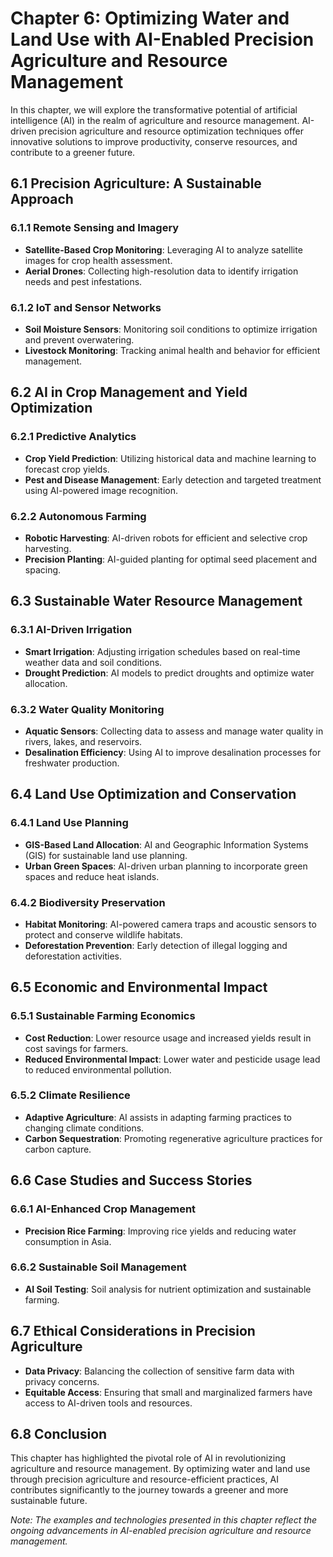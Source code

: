 Chapter 6: Optimizing Water and Land Use with AI-Enabled Precision Agriculture and Resource Management
======================================================================================================

In this chapter, we will explore the transformative potential of artificial intelligence (AI) in the realm of agriculture and resource management. AI-driven precision agriculture and resource optimization techniques offer innovative solutions to improve productivity, conserve resources, and contribute to a greener future.

6.1 Precision Agriculture: A Sustainable Approach
-------------------------------------------------

### 6.1.1 Remote Sensing and Imagery

* **Satellite-Based Crop Monitoring**: Leveraging AI to analyze satellite images for crop health assessment.
* **Aerial Drones**: Collecting high-resolution data to identify irrigation needs and pest infestations.

### 6.1.2 IoT and Sensor Networks

* **Soil Moisture Sensors**: Monitoring soil conditions to optimize irrigation and prevent overwatering.
* **Livestock Monitoring**: Tracking animal health and behavior for efficient management.

6.2 AI in Crop Management and Yield Optimization
------------------------------------------------

### 6.2.1 Predictive Analytics

* **Crop Yield Prediction**: Utilizing historical data and machine learning to forecast crop yields.
* **Pest and Disease Management**: Early detection and targeted treatment using AI-powered image recognition.

### 6.2.2 Autonomous Farming

* **Robotic Harvesting**: AI-driven robots for efficient and selective crop harvesting.
* **Precision Planting**: AI-guided planting for optimal seed placement and spacing.

6.3 Sustainable Water Resource Management
-----------------------------------------

### 6.3.1 AI-Driven Irrigation

* **Smart Irrigation**: Adjusting irrigation schedules based on real-time weather data and soil conditions.
* **Drought Prediction**: AI models to predict droughts and optimize water allocation.

### 6.3.2 Water Quality Monitoring

* **Aquatic Sensors**: Collecting data to assess and manage water quality in rivers, lakes, and reservoirs.
* **Desalination Efficiency**: Using AI to improve desalination processes for freshwater production.

6.4 Land Use Optimization and Conservation
------------------------------------------

### 6.4.1 Land Use Planning

* **GIS-Based Land Allocation**: AI and Geographic Information Systems (GIS) for sustainable land use planning.
* **Urban Green Spaces**: AI-driven urban planning to incorporate green spaces and reduce heat islands.

### 6.4.2 Biodiversity Preservation

* **Habitat Monitoring**: AI-powered camera traps and acoustic sensors to protect and conserve wildlife habitats.
* **Deforestation Prevention**: Early detection of illegal logging and deforestation activities.

6.5 Economic and Environmental Impact
-------------------------------------

### 6.5.1 Sustainable Farming Economics

* **Cost Reduction**: Lower resource usage and increased yields result in cost savings for farmers.
* **Reduced Environmental Impact**: Lower water and pesticide usage lead to reduced environmental pollution.

### 6.5.2 Climate Resilience

* **Adaptive Agriculture**: AI assists in adapting farming practices to changing climate conditions.
* **Carbon Sequestration**: Promoting regenerative agriculture practices for carbon capture.

6.6 Case Studies and Success Stories
------------------------------------

### 6.6.1 AI-Enhanced Crop Management

* **Precision Rice Farming**: Improving rice yields and reducing water consumption in Asia.

### 6.6.2 Sustainable Soil Management

* **AI Soil Testing**: Soil analysis for nutrient optimization and sustainable farming.

6.7 Ethical Considerations in Precision Agriculture
---------------------------------------------------

* **Data Privacy**: Balancing the collection of sensitive farm data with privacy concerns.
* **Equitable Access**: Ensuring that small and marginalized farmers have access to AI-driven tools and resources.

6.8 Conclusion
--------------

This chapter has highlighted the pivotal role of AI in revolutionizing agriculture and resource management. By optimizing water and land use through precision agriculture and resource-efficient practices, AI contributes significantly to the journey towards a greener and more sustainable future.

*Note: The examples and technologies presented in this chapter reflect the ongoing advancements in AI-enabled precision agriculture and resource management.*
